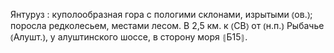---
---

Янтуруз
: куполообразная гора с пологими склонами, изрытыми ⦅ов.⦆; поросла редколесьем, местами лесом. В 2,5 км. к ⦅СВ⦆ от ⦅н.п.⦆ Рыбачье ⦅Алушт.⦆, у алуштинского шоссе, в сторону моря ⦃Б15⦄.
